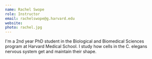 ```yaml
---
name: Rachel Swope
role: Instructor
email: rachelswope@g.harvard.edu
website: 
photo: rachel.jpg
---
```


I'm a 2nd year PhD student in the Biological and Biomedical Sciences program at Harvard Medical School. I study how cells in the C. elegans nervous system get and maintain their shape.
